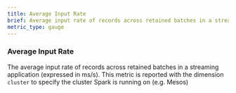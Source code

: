 ```yaml
---
title: Average Input Rate
brief: Average input rate of records across retained batches in a streaming application
metric_type: gauge
---
```

### Average Input Rate
The average input rate of records across retained batches in a streaming application (expressed in ms/s). This metric is reported with the dimension `cluster` to specify the cluster Spark is running on (e.g. Mesos)
